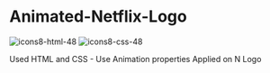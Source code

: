 # Animated-Netflix-Logo
![icons8-html-48](https://github.com/Salarkhan-9/Animated-Netflix-Logo/assets/98265148/15efabca-0356-43de-a9f8-bd44bbe695cb)
![icons8-css-48](https://github.com/Salarkhan-9/Animated-Netflix-Logo/assets/98265148/f4bf4d00-c80c-48f4-b4a7-21fe067dc847)

Used HTML and CSS - Use Animation properties Applied on N Logo 
